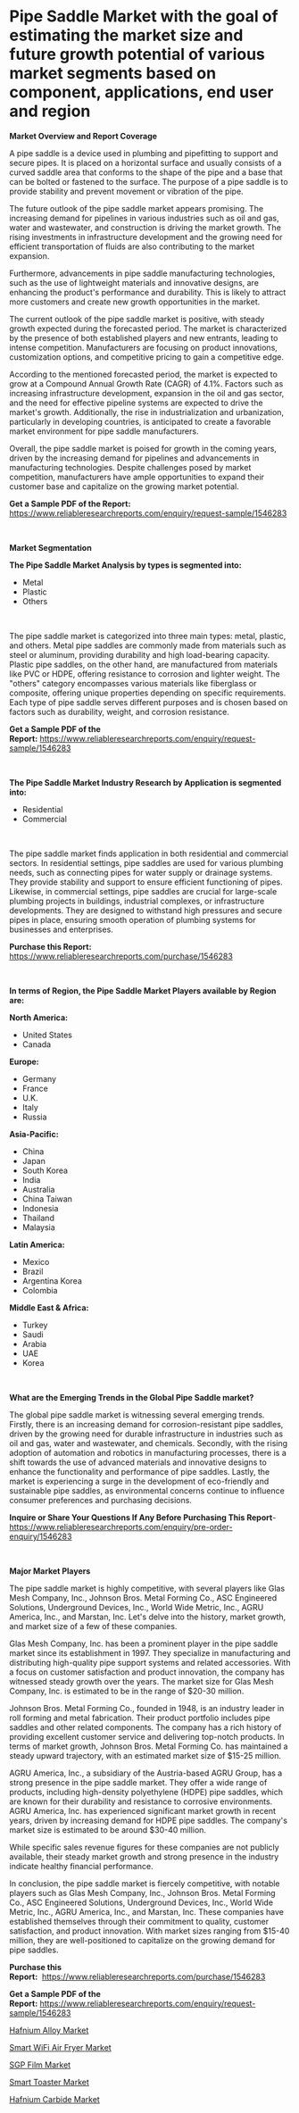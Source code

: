 <p><h1>Pipe Saddle Market with the goal of estimating the market size and future growth potential of various market segments based on component, applications, end user and region</h1></p><p><strong>Market Overview and Report Coverage</strong></p>
<p><p>A pipe saddle is a device used in plumbing and pipefitting to support and secure pipes. It is placed on a horizontal surface and usually consists of a curved saddle area that conforms to the shape of the pipe and a base that can be bolted or fastened to the surface. The purpose of a pipe saddle is to provide stability and prevent movement or vibration of the pipe.</p><p>The future outlook of the pipe saddle market appears promising. The increasing demand for pipelines in various industries such as oil and gas, water and wastewater, and construction is driving the market growth. The rising investments in infrastructure development and the growing need for efficient transportation of fluids are also contributing to the market expansion.</p><p>Furthermore, advancements in pipe saddle manufacturing technologies, such as the use of lightweight materials and innovative designs, are enhancing the product's performance and durability. This is likely to attract more customers and create new growth opportunities in the market.</p><p>The current outlook of the pipe saddle market is positive, with steady growth expected during the forecasted period. The market is characterized by the presence of both established players and new entrants, leading to intense competition. Manufacturers are focusing on product innovations, customization options, and competitive pricing to gain a competitive edge.</p><p>According to the mentioned forecasted period, the market is expected to grow at a Compound Annual Growth Rate (CAGR) of 4.1%. Factors such as increasing infrastructure development, expansion in the oil and gas sector, and the need for effective pipeline systems are expected to drive the market's growth. Additionally, the rise in industrialization and urbanization, particularly in developing countries, is anticipated to create a favorable market environment for pipe saddle manufacturers.</p><p>Overall, the pipe saddle market is poised for growth in the coming years, driven by the increasing demand for pipelines and advancements in manufacturing technologies. Despite challenges posed by market competition, manufacturers have ample opportunities to expand their customer base and capitalize on the growing market potential.</p></p>
<p><strong>Get a Sample PDF of the Report:</strong> <a href="https://www.reliableresearchreports.com/enquiry/request-sample/1546283">https://www.reliableresearchreports.com/enquiry/request-sample/1546283</a></p>
<p>&nbsp;</p>
<p><strong>Market Segmentation</strong></p>
<p><strong>The Pipe Saddle Market Analysis by types is segmented into:</strong></p>
<p><ul><li>Metal</li><li>Plastic</li><li>Others</li></ul></p>
<p>&nbsp;</p>
<p><p>The pipe saddle market is categorized into three main types: metal, plastic, and others. Metal pipe saddles are commonly made from materials such as steel or aluminum, providing durability and high load-bearing capacity. Plastic pipe saddles, on the other hand, are manufactured from materials like PVC or HDPE, offering resistance to corrosion and lighter weight. The "others" category encompasses various materials like fiberglass or composite, offering unique properties depending on specific requirements. Each type of pipe saddle serves different purposes and is chosen based on factors such as durability, weight, and corrosion resistance.</p></p>
<p><strong>Get a Sample PDF of the Report:</strong>&nbsp;<a href="https://www.reliableresearchreports.com/enquiry/request-sample/1546283">https://www.reliableresearchreports.com/enquiry/request-sample/1546283</a></p>
<p>&nbsp;</p>
<p><strong>The Pipe Saddle Market Industry Research by Application is segmented into:</strong></p>
<p><ul><li>Residential</li><li>Commercial</li></ul></p>
<p>&nbsp;</p>
<p><p>The pipe saddle market finds application in both residential and commercial sectors. In residential settings, pipe saddles are used for various plumbing needs, such as connecting pipes for water supply or drainage systems. They provide stability and support to ensure efficient functioning of pipes. Likewise, in commercial settings, pipe saddles are crucial for large-scale plumbing projects in buildings, industrial complexes, or infrastructure developments. They are designed to withstand high pressures and secure pipes in place, ensuring smooth operation of plumbing systems for businesses and enterprises.</p></p>
<p><strong>Purchase this Report:</strong>&nbsp; <a href="https://www.reliableresearchreports.com/purchase/1546283">https://www.reliableresearchreports.com/purchase/1546283</a></p>
<p>&nbsp;</p>
<p><strong>In terms of Region, the Pipe Saddle Market Players available by Region are:</strong></p>
<p>
    <p> <strong> North America: </strong>
        <ul>
            <li>United States</li>
            <li>Canada</li>
        </ul>
        </p> 
    <p> <strong> Europe: </strong>
        <ul>
            <li>Germany</li>
            <li>France</li>
            <li>U.K.</li>
            <li>Italy</li>
            <li>Russia</li>
        </ul>
        </p> 
    <p> <strong> Asia-Pacific: </strong>
        <ul>
            <li>China</li>
            <li>Japan</li>
            <li>South Korea</li>
            <li>India</li>
            <li>Australia</li>
            <li>China Taiwan</li>
            <li>Indonesia</li>
            <li>Thailand</li>
            <li>Malaysia</li>
        </ul>
        </p> 
    <p> <strong> Latin America: </strong>
        <ul>
            <li>Mexico</li>
            <li>Brazil</li>
            <li>Argentina Korea</li>
            <li>Colombia</li>
        </ul>
        </p> 
    <p> <strong> Middle East & Africa: </strong>
        <ul>
            <li>Turkey</li>
            <li>Saudi</li>
            <li>Arabia</li>
            <li>UAE</li>
            <li>Korea</li>
        </ul>
    </p>
    </p>
<p>&nbsp;</p>
<p><strong>What are the Emerging Trends in the Global Pipe Saddle market?</strong></p>
<p><p>The global pipe saddle market is witnessing several emerging trends. Firstly, there is an increasing demand for corrosion-resistant pipe saddles, driven by the growing need for durable infrastructure in industries such as oil and gas, water and wastewater, and chemicals. Secondly, with the rising adoption of automation and robotics in manufacturing processes, there is a shift towards the use of advanced materials and innovative designs to enhance the functionality and performance of pipe saddles. Lastly, the market is experiencing a surge in the development of eco-friendly and sustainable pipe saddles, as environmental concerns continue to influence consumer preferences and purchasing decisions.</p></p>
<p><strong>Inquire or Share Your Questions If Any Before Purchasing This Report</strong>- <a href="https://www.reliableresearchreports.com/enquiry/pre-order-enquiry/1546283">https://www.reliableresearchreports.com/enquiry/pre-order-enquiry/1546283</a></p>
<p>&nbsp;</p>
<p><strong>Major Market Players</strong></p>
<p><p>The pipe saddle market is highly competitive, with several players like Glas Mesh Company, Inc., Johnson Bros. Metal Forming Co., ASC Engineered Solutions, Underground Devices, Inc., World Wide Metric, Inc., AGRU America, Inc., and Marstan, Inc. Let's delve into the history, market growth, and market size of a few of these companies.</p><p>Glas Mesh Company, Inc. has been a prominent player in the pipe saddle market since its establishment in 1997. They specialize in manufacturing and distributing high-quality pipe support systems and related accessories. With a focus on customer satisfaction and product innovation, the company has witnessed steady growth over the years. The market size for Glas Mesh Company, Inc. is estimated to be in the range of $20-30 million.</p><p>Johnson Bros. Metal Forming Co., founded in 1948, is an industry leader in roll forming and metal fabrication. Their product portfolio includes pipe saddles and other related components. The company has a rich history of providing excellent customer service and delivering top-notch products. In terms of market growth, Johnson Bros. Metal Forming Co. has maintained a steady upward trajectory, with an estimated market size of $15-25 million.</p><p>AGRU America, Inc., a subsidiary of the Austria-based AGRU Group, has a strong presence in the pipe saddle market. They offer a wide range of products, including high-density polyethylene (HDPE) pipe saddles, which are known for their durability and resistance to corrosive environments. AGRU America, Inc. has experienced significant market growth in recent years, driven by increasing demand for HDPE pipe saddles. The company's market size is estimated to be around $30-40 million.</p><p>While specific sales revenue figures for these companies are not publicly available, their steady market growth and strong presence in the industry indicate healthy financial performance.</p><p>In conclusion, the pipe saddle market is fiercely competitive, with notable players such as Glas Mesh Company, Inc., Johnson Bros. Metal Forming Co., ASC Engineered Solutions, Underground Devices, Inc., World Wide Metric, Inc., AGRU America, Inc., and Marstan, Inc. These companies have established themselves through their commitment to quality, customer satisfaction, and product innovation. With market sizes ranging from $15-40 million, they are well-positioned to capitalize on the growing demand for pipe saddles.</p></p>
<p><strong>Purchase this Report:</strong>&nbsp;&nbsp;<a href="https://www.reliableresearchreports.com/purchase/1546283">https://www.reliableresearchreports.com/purchase/1546283</a></p>
<p></p>
<p><strong>Get a Sample PDF of the Report:</strong>&nbsp;<a href="https://www.reliableresearchreports.com/enquiry/request-sample/1546283">https://www.reliableresearchreports.com/enquiry/request-sample/1546283</a></p>
<p><p><a href="https://www.linkedin.com/pulse/hafnium-alloy-market-share-amp-new-trends-analysis-report-br0te/">Hafnium Alloy Market</a></p><p><a href="https://github.com/mabutironaldo/Market-Research-Report-List-2/blob/main/smart-wifi-air-fryer-market.md">Smart WiFi Air Fryer Market</a></p><p><a href="https://www.linkedin.com/pulse/decoding-sgp-film-market-deep-dive-latest-trends-segmentation-kyyle/">SGP Film Market</a></p><p><a href="https://github.com/castoriffic/Market-Research-Report-List-2/blob/main/smart-toaster-market.md">Smart Toaster Market</a></p><p><a href="https://www.linkedin.com/pulse/hafnium-carbide-market-share-amp-new-trends-analysis-kh5de/">Hafnium Carbide Market</a></p></p>